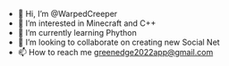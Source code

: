 - 👋 Hi, I’m @WarpedCreeper
- 👀 I’m interested in Minecraft and C++
- 🌱 I’m currently learning Phython
- 💞️ I’m looking to collaborate on creating new Social Net
- 📫 How to reach me greenedge2022app@gmail.com

<!---
WarpedCreeper/WarpedCreeper is a ✨ special ✨ repository because its `README.md` (this file) appears on your GitHub profile.
You can click the Preview link to take a look at your changes.
--->
